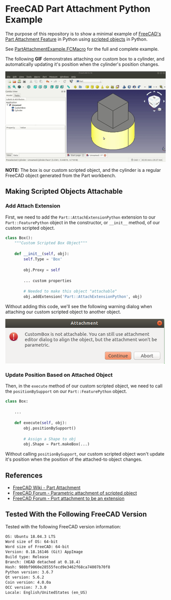 # FreeCAD Part Attachment Python Example
The purpose of this repository is to show a minimal example of [FreeCAD's Part Attachment Feature](https://wiki.freecadweb.org/Part_Attachment) in Python using [scripted objects](https://wiki.freecadweb.org/FeaturePython_Objects) in Python.

See [PartAttachmentExample.FCMacro](./PartAttachmentExample.FCMacro) for the full and complete example.

The following **GIF** demonstrates attaching our custom box to a cylinder, and automatically updating it's position when the cylinder's position changes.

![Custom Box Attached To Cylinder Example](./box-attached-to-cylinder.gif)

**NOTE:** The box is our custom scripted object, and the cylinder is a regular FreeCAD object generated from the Part workbench.

## Making Scripted Objects Attachable

### Add Attach Extension

First, we need to add the `Part::AttachExtensionPython` extension to our `Part::FeaturePython` object in the constructor, or `__init__` method, of our custom scripted object.

```python
class Box():
    """Custom Scripted Box Object"""

    def __init__(self, obj):
        self.Type = 'Box'

        obj.Proxy = self
        
        ... custom properties

        # Needed to make this object "attachable"
        obj.addExtension('Part::AttachExtensionPython', obj)
```

Without adding this code, we'll see the following warning dialog when attaching our custom scripted object to another object.

![attachment warning dialog](./attachment-warning-dialog.png)

### Update Position Based on Attached Object
Then, in the `execute` method of our custom scripted object, we need to call the `positionBySupport` on our `Part::FeaturePython` object.

```python
class Box:
    
    ...

    def execute(self, obj):
        obj.positionBySupport()
        
        # Assign a Shape to obj
        obj.Shape = Part.makeBox(...)
```

Without calling `positionBySupport`, our custom scripted object won't update it's position when the position of the attached-to object changes.

## References
* [FreeCAD Wiki - Part Attachment](https://wiki.freecadweb.org/Part_Attachment)
* [FreeCAD Forum - Parametric attachment of scripted object](https://forum.freecadweb.org/viewtopic.php?f=22&t=24794)
* [FreeCAD Forum - Port attachment to be an extension](https://forum.freecadweb.org/viewtopic.php?f=10&t=18978&start=10)

## Tested With the Following FreeCAD Version
Tested with the following FreeCAD version information:

```
OS: Ubuntu 18.04.3 LTS
Word size of OS: 64-bit
Word size of FreeCAD: 64-bit
Version: 0.18.16146 (Git) AppImage
Build type: Release
Branch: (HEAD detached at 0.18.4)
Hash: 980bf9060e28555fecd9e3462f68ca74007b70f8
Python version: 3.6.7
Qt version: 5.6.2
Coin version: 4.0.0a
OCC version: 7.3.0
Locale: English/UnitedStates (en_US)
```
